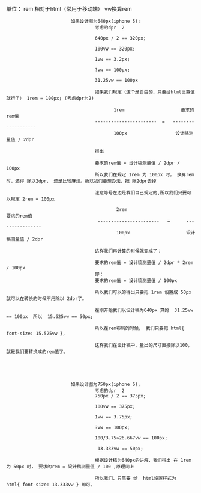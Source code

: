 单位：
rem 相对于html（常用于移动端）
vw换算rem

                            如果设计图为640px(iphone 5);
                                     考虑的dpr  2

                                     640px / 2 == 320px;

                                     100vw == 320px;

                                     1vw == 3.2px;

                                     ?vw == 100px;

                                     31.25vw == 100px

                                     如果我们规定（这个是自由的，只要给html设置值就行了） 1rem = 100px; (考虑dpr为2)

                                            1rem                     要求的rem值
                                     -----------------------  =   -------------------
                                            100px                  设计稿测量值 / 2dpr

                                     得出

                                     要求的rem值 = 设计稿测量值 / 2dpr /  100px
                                     所以我们在规定 1rem 为 100px 时， 换算rem时，还得 除以2dpr， 还是比较麻烦。所以我们要想办法，把 除2dpr去掉

                                     注意等号左边是我们自己规定的,所以我们只要可以规定 2rem = 100px

                                             2rem                        要求的rem值
                                      -----------------------   =      ----------------
                                             100px                     设计稿测量值 / 2dpr

                                     这样我们再计算的时候就变成了：

                                     要求的rem值 = 设计稿测量值 / 2dpr * 2rem / 100px
                                     即：
                                     要求的rem值 = 设计稿测量值 / 100px

                                     所以我们可以的得出只要把 1rem 设置成 50px 就可以在转换的时候不用除以 2dpr了。

                                     在刚开始我们以设计稿为640px 算的  31.25vw == 100px  所以  15.625vw == 50px;

                                     所以在rem布局的时候， 我们只要把 html{ font-size: 15.525vw },

                                     这样我们在设计稿中，量出的尺寸直接除以100，就是我们要转换成的rem值了。





                            如果设计图为750px(iphone 6);
                                     考虑的dpr  2
                                     750px / 2 == 375px;

                                     100vw == 375px;

                                     1vw == 3.75px;

                                     ?vw == 100px;

                                     100/3.75≈26.667vw == 100px;

                                      13.333vw == 50px;

                                     根据设计稿为640px的讲解，我们得出 在 1rem 为 50px 时， 要求的rem = 设计稿测量值 / 100 ,原理同上

                                     所以我们，只需要 给  html设置样式为    html{ font-size: 13.333vw } 即可。






